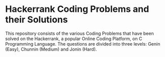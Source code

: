 # Hackerrank Coding Problems and their Solutions

This repository consists of the various Coding Problems that have been solved on the Hackerrank, a popular Online Coding Platform, 
on C Programming Language. The questions are divided into three levels: Genin (Easy), Chunnin (Medium) and Jonin (Hard). 
